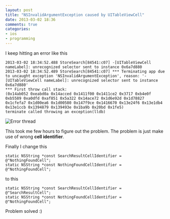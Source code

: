 ```yaml
---
layout: post
title: "NSInvalidArgumentException caused by UITableViewCell"
date: 2013-03-02 18:36
comments: true
categories: 
- ios
- programming
---
```


I keep hitting an error like this
```
2013-03-02 18:34:52.488 StoreSearch[84541:c07] -[UITableViewCell nameLabel]: unrecognized selector sent to instance 0x6a7d880
2013-03-02 18:34:52.489 StoreSearch[84541:c07] *** Terminating app due to uncaught exception 'NSInvalidArgumentException', reason: '-[UITableViewCell nameLabel]: unrecognized selector sent to instance 0x6a7d880'
*** First throw call stack:
(0x14ab052 0xeabd0a 0x14acced 0x1411f00 0x1411ce2 0x3717 0xb4e0f 0xb5589 0xa0dfd 0xaf851 0x5a322 0x14ace72 0x1d6e92d 0x1d78827 0x1cfefa7 0x1d00ea6 0x1d00580 0x147f9ce 0x1416670 0x13e24f6 0x13e1db4 0x13e1ccb 0x1394879 0x139493e 0x1ba9b 0x20bd 0x1fe5)
terminate called throwing an exception(lldb)
```

![Error thread](http://jslim89.github.com/images/posts/2013-03-02-nsinvalidargumentexception-caused-by-uitableviewcell/uitableviewcell-error.png)

This took me few hours to figure out the problem. The problem is just make use of wrong **cell identifier**.

Finally I change this
```obj-c
static NSString *const SearchResultCellIdentifier = @"NothingFoundCell";
static NSString *const NothingFoundCellIdentifier = @"NothingFoundCell";
```
to this
```obj-c
static NSString *const SearchResultCellIdentifier = @"SearchResultCell";
static NSString *const NothingFoundCellIdentifier = @"NothingFoundCell";
```

Problem solved :)
